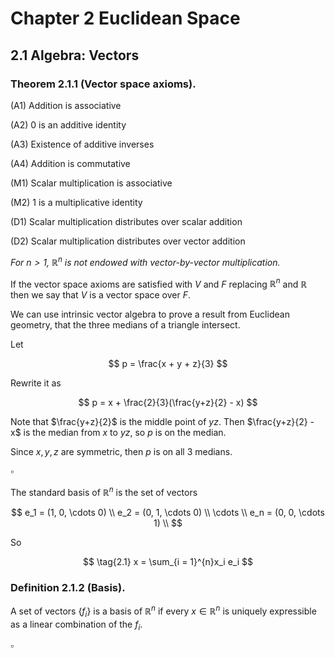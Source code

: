 # Chapter 2 Euclidean Space

## 2.1 Algebra: Vectors

### Theorem 2.1.1 (Vector space axioms).

(A1) Addition is associative

(A2) 0 is an additive identity

(A3) Existence of additive inverses

(A4) Addition is commutative

(M1) Scalar multiplication is associative

(M2) 1 is a multiplicative identity

(D1) Scalar multiplication distributes over scalar addition

(D2) Scalar multiplication distributes over vector addition

*For $n > 1$, $\mathbb{R}^n$ is not endowed with vector-by-vector multiplication.*

If the vector space axioms are satisfied with $V$ and $F$ replacing $\mathbb{R}^n$
and $\mathbb{R}$ then we say that $V$ is a vector space over $F$.

We can use intrinsic vector algebra to prove a result from Euclidean geometry, 
that the three medians of a triangle intersect.

Let

$$
p = \frac{x + y + z}{3}
$$

Rewrite it as

$$ 
p = x + \frac{2}{3}(\frac{y+z}{2} - x)
$$

Note that $\frac{y+z}{2}$ is the middle point of $yz$. Then $\frac{y+z}{2} - x$
is the median from $x$ to $yz$, so $p$ is on the median.

Since $x,y,z$ are symmetric, then $p$ is on all 3 medians.

$\square$

The standard basis of $\mathbb{R}^n$ is the set of vectors

$$ 
e_1 = (1, 0, \cdots 0) \\
e_2 = (0, 1, \cdots 0) \\
\cdots \\
e_n = (0, 0, \cdots 1) \\
$$

So

$$
\tag{2.1}
x = \sum_{i = 1}^{n}x_i e_i
$$

### Definition 2.1.2 (Basis).

A set of vectors $\{f_i\}$ is a basis of $\mathbb{R}^n$ if every
$x ∈ \mathbb{R}^n$ is uniquely expressible as a linear combination of the $f_i$.

$\square$
